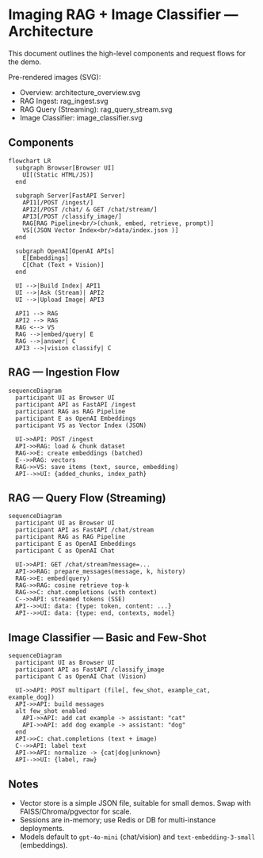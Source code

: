 # Imaging RAG + Image Classifier — Architecture

This document outlines the high-level components and request flows for the demo.

Pre-rendered images (SVG):

- Overview: architecture_overview.svg
- RAG Ingest: rag_ingest.svg
- RAG Query (Streaming): rag_query_stream.svg
- Image Classifier: image_classifier.svg

## Components

```mermaid
flowchart LR
  subgraph Browser[Browser UI]
    UI[(Static HTML/JS)]
  end

  subgraph Server[FastAPI Server]
    API1[/POST /ingest/]
    API2[/POST /chat/ & GET /chat/stream/]
    API3[/POST /classify_image/]
    RAG[RAG Pipeline<br/>(chunk, embed, retrieve, prompt)]
    VS[(JSON Vector Index<br/>data/index.json )]
  end

  subgraph OpenAI[OpenAI APIs]
    E[Embeddings]
    C[Chat (Text + Vision)]
  end

  UI -->|Build Index| API1
  UI -->|Ask (Stream)| API2
  UI -->|Upload Image| API3

  API1 --> RAG
  API2 --> RAG
  RAG <--> VS
  RAG -->|embed/query| E
  RAG -->|answer| C
  API3 -->|vision classify| C
```

## RAG — Ingestion Flow

```mermaid
sequenceDiagram
  participant UI as Browser UI
  participant API as FastAPI /ingest
  participant RAG as RAG Pipeline
  participant E as OpenAI Embeddings
  participant VS as Vector Index (JSON)

  UI->>API: POST /ingest
  API->>RAG: load & chunk dataset
  RAG->>E: create embeddings (batched)
  E-->>RAG: vectors
  RAG->>VS: save items (text, source, embedding)
  API-->>UI: {added_chunks, index_path}
```

## RAG — Query Flow (Streaming)

```mermaid
sequenceDiagram
  participant UI as Browser UI
  participant API as FastAPI /chat/stream
  participant RAG as RAG Pipeline
  participant E as OpenAI Embeddings
  participant C as OpenAI Chat

  UI->>API: GET /chat/stream?message=...
  API->>RAG: prepare_messages(message, k, history)
  RAG->>E: embed(query)
  RAG->>RAG: cosine retrieve top-k
  RAG->>C: chat.completions (with context)
  C-->>API: streamed tokens (SSE)
  API-->>UI: data: {type: token, content: ...}
  API-->>UI: data: {type: end, contexts, model}
```

## Image Classifier — Basic and Few‑Shot

```mermaid
sequenceDiagram
  participant UI as Browser UI
  participant API as FastAPI /classify_image
  participant C as OpenAI Chat (Vision)

  UI->>API: POST multipart (file[, few_shot, example_cat, example_dog])
  API->>API: build messages
  alt few_shot enabled
    API->>API: add cat example -> assistant: "cat"
    API->>API: add dog example -> assistant: "dog"
  end
  API->>C: chat.completions (text + image)
  C-->>API: label text
  API->>API: normalize -> {cat|dog|unknown}
  API-->>UI: {label, raw}
```

## Notes

- Vector store is a simple JSON file, suitable for small demos. Swap with FAISS/Chroma/pgvector for scale.
- Sessions are in-memory; use Redis or DB for multi-instance deployments.
- Models default to `gpt-4o-mini` (chat/vision) and `text-embedding-3-small` (embeddings).
